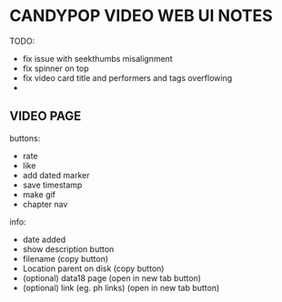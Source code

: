 # CANDYPOP VIDEO WEB UI NOTES

TODO:
- fix issue with seekthumbs misalignment
- fix spinner on top
- fix video card title and performers and tags overflowing
- 


## VIDEO PAGE

buttons:
- rate
- like
- add dated marker
- save timestamp
- make gif
- chapter nav

info:
- date added
- show description button
- filename (copy button)
- Location parent on disk (copy button)
- (optional) data18 page (open in new tab button)
- (optional) link (eg. ph links) (open in new tab button)

